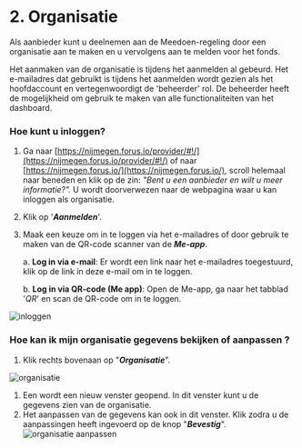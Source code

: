 # 2. Organisatie

Als aanbieder kunt u deelnemen aan de Meedoen-regeling door een organisatie aan te maken en u vervolgens aan te melden voor het fonds.

Het aanmaken van de organisatie is tijdens het aanmelden al gebeurd. Het e-mailadres dat gebruikt is tijdens het aanmelden wordt gezien als het hoofdaccount en vertegenwoordigt de 'beheerder' rol. De beheerder heeft de mogelijkheid om gebruik te maken van alle functionaliteiten van het dashboard.


### Hoe kunt u inloggen?

1.  Ga naar [https://nijmegen.forus.io/provider/#!/](https://nijmegen.forus.io/provider/#!/) of naar [https://nijmegen.forus.io/](https://nijmegen.forus.io/), scroll helemaal naar beneden en klik op de zin: _"Bent u een aanbieder en wilt u meer informatie?"._ U wordt doorverwezen naar de webpagina waar u kan inloggen als organisatie.

2.  Klik op '**_Aanmelden_**'.
3.  Maak een keuze om in te loggen via het e-mailadres of door gebruik te maken van de QR-code scanner van de **_Me-app_**.

    a.   **Log in via e-mail**: Er wordt een link naar het e-mailadres toegestuurd, klik op de link in deze e-mail om in te loggen.

    b.  **Log in via QR-code (Me app)**: Open de Me-app, ga naar het tabblad '_QR_' en scan de QR-code om in te loggen.

<img src="https://github.com/teamforus/manuals/blob/master/img/manual-aanbieder-inloggen.png" alt="inloggen">



### Hoe kan ik mijn organisatie gegevens bekijken of aanpassen ?



1.  Klik rechts bovenaan op "**_Organisatie_**".
<img src="https://github.com/teamforus/manuals/blob/master/img/manual-aanbieder-organisatie.png" alt="organisatie">

1.  Een wordt een nieuw venster geopend. In dit venster kunt u de gegevens zien van de organisatie.
1.  Het aanpassen van de gegevens kan ook in dit venster. Klik zodra u de aanpassingen heeft ingevoerd op de knop "**_Bevestig_**".
    <img src="https://github.com/teamforus/manuals/blob/master/img/manual-aanbieder-organisatieaanpassen.png" alt="organisatie aanpassen">
